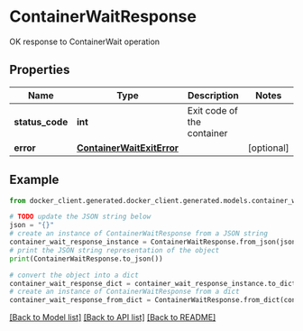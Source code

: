 # ContainerWaitResponse

OK response to ContainerWait operation

## Properties

Name | Type | Description | Notes
------------ | ------------- | ------------- | -------------
**status_code** | **int** | Exit code of the container | 
**error** | [**ContainerWaitExitError**](ContainerWaitExitError.md) |  | [optional] 

## Example

```python
from docker_client.generated.docker_client.generated.models.container_wait_response import ContainerWaitResponse

# TODO update the JSON string below
json = "{}"
# create an instance of ContainerWaitResponse from a JSON string
container_wait_response_instance = ContainerWaitResponse.from_json(json)
# print the JSON string representation of the object
print(ContainerWaitResponse.to_json())

# convert the object into a dict
container_wait_response_dict = container_wait_response_instance.to_dict()
# create an instance of ContainerWaitResponse from a dict
container_wait_response_from_dict = ContainerWaitResponse.from_dict(container_wait_response_dict)
```
[[Back to Model list]](../README.md#documentation-for-models) [[Back to API list]](../README.md#documentation-for-api-endpoints) [[Back to README]](../README.md)


